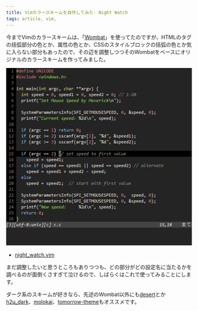 ```yaml
---
title: Vimカラースキームを自作してみた- Night Watch
tags: article, vim,
---
```

今までVimのカラースキームは、「<a href="http://dengmao.wordpress.com/2007/01/22/vim-color-scheme-wombat/">Wombat</a>」を使ってたのですが、HTMLのタグの括弧部分の色とか、属性の色とか、CSSのスタイルブロックの括弧の色とか気に入らない部分もあったので、その辺を調整しつつそのWombatをベースにオリジナルのカラースキームを作ってみました。

<!--more-->

<img src="/img/2012/06/night_watch.gif" alt="Night Watchのプレビュー画面" width="520" height="480" />

<ul>
<li><a href="https://gist.github.com/2947181.txt">night_watch.vim</a></li>
</ul>

まだ調整したいと思うところもありつつも、どの部分がどの設定名に当たるかを調べるのが面倒くさすぎて泣けるので、しばらくはこれで使ってみることにします。

ダーク系のスキームが好きなら、先述のWombat以外にも<a href="http://hans.fugal.net/vim/colors/desert.html">desert</a>とか<a href="https://gist.github.com/187578#file_colors%2Fh2u_dark.vim">h2u_dark</a>、<a href="http://www.vim.org/scripts/script.php?script_id=2340">molokai</a>、<a href="https://github.com/chriskempson/tomorrow-theme">tomorrow-theme</a>もオススメです。
